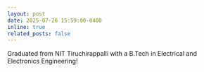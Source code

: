 ```yaml
---
layout: post
date: 2025-07-26 15:59:00-0400
inline: true
related_posts: false
---
```


Graduated from NIT Tiruchirappalli with a B.Tech in Electrical and Electronics Engineering!

